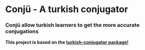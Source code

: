 # Conjü - A turkish conjugator

### Conjü allow turkish learners to get the more accurate conjugations

**This project is based on the [turkish-conjugator package!](https://github.com/pharesdiego/turkish-conjugator)**
